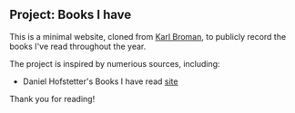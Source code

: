 ## Project: Books I have

This is a minimal website, cloned from [Karl Broman](https://kbroman.org/simple_site), to publicly record the books I've read throughout the year. 

The project is inspired by numerious sources, including: 
* Daniel Hofstetter's Books I have read [site](https://books.danielhofstetter.com/)

Thank you for reading! 

